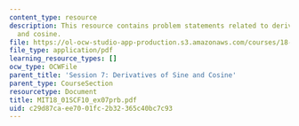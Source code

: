 ```yaml
---
content_type: resource
description: This resource contains problem statements related to derivatives of sine
  and cosine.
file: https://ol-ocw-studio-app-production.s3.amazonaws.com/courses/18-01sc-single-variable-calculus-fall-2010/c29d87caee7001fc2b32365c40bc7c93_MIT18_01SCF10_ex07prb.pdf
file_type: application/pdf
learning_resource_types: []
ocw_type: OCWFile
parent_title: 'Session 7: Derivatives of Sine and Cosine'
parent_type: CourseSection
resourcetype: Document
title: MIT18_01SCF10_ex07prb.pdf
uid: c29d87ca-ee70-01fc-2b32-365c40bc7c93
---
```

